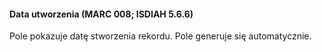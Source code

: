 #### Data utworzenia (MARC 008; ISDIAH 5.6.6)

Pole pokazuje datę stworzenia rekordu. Pole generuje się automatycznie.
